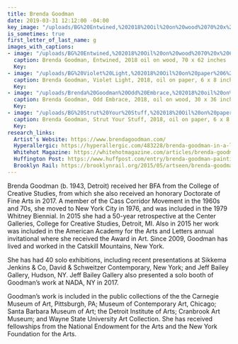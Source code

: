 ```yaml
---
title: Brenda Goodman
date: 2019-03-31 12:12:00 -04:00
key_image: "/uploads/BG%20Entwined,%202018%20Oil%20on%20wood%2070%20x%2062%20inches.jpg"
is_sometimes: true
first_letter_of_last_name: g
images_with_captions:
- image: "/uploads/BG%20Entwined,%202018%20Oil%20on%20wood%2070%20x%2062%20inches.jpg"
  caption: Brenda Goodman, Entwined, 2018 oil on wood, 70 x 62 inches
  Key: 
- image: "/uploads/BG%20Violet%20Light,%202018%20Oil%20on%20paper%206%20x%208%20inches.jpg"
  caption: Brenda Goodman, Violet Light, 2018, oil on paper, 6 x 8 inches
  Key: 
- image: "/uploads/Brenda%20Goodman%20Odd%20Embrace,%202018%20oil%20on%20wood%2030%20x%2036%20inches.jpeg"
  caption: Brenda Goodman, Odd Embrace, 2018, oil on wood, 30 x 36 inches
  Key: 
- image: "/uploads/BG%20Strut%20Your%20Stuff,%202018%20Oil%20on%20paper%206%20x%208%20inches.jpg"
  caption: Brenda Goodman, Strut Your Stuff, 2018, oil on paper, 6 x 8 inches
  Key: 
research_links:
  Artist's Website: https://www.brendagoodman.com/
  Hyperallergic: https://hyperallergic.com/483228/brenda-goodman-in-a-lighter-place-sikkema-jenkins-and-co/
  Whitehot Magazine: https://whitehotmagazine.com/articles/brenda-goodman-turns-towards-light/3735
  Huffington Post: https://www.huffpost.com/entry/brenda-goodman-painting_b_1676521
  Brooklyn Rail: https://brooklynrail.org/2015/05/artseen/brenda-goodman-new-work
---
```


Brenda Goodman (b. 1943, Detroit) received her BFA from the College of Creative Studies, from which she also received an honorary Doctorate of Fine Arts in 2017. A member of the Cass Corridor Movement in the 1960s and 70s, she moved to New York City in 1976, and was included in the 1979 Whitney Biennial. In 2015 she had a 50-year retrospective at the Center Galleries, College for Creative Studies, Detroit, MI. Also in 2015 her work was included in the American Academy for the Arts and Letters annual invitational where she received the Award in Art. Since 2009, Goodman has lived and worked in the Catskill Mountains, New York.

She has had 40 solo exhibitions, including recent presentations at Sikkema Jenkins & Co, David & Schweitzer Contemporary, New York; and Jeff Bailey Gallery, Hudson, NY. Jeff Bailey Gallery also presented a solo booth of Goodman’s work at NADA, NY in 2017.  

Goodman’s work is included in the public collections of the the Carnegie Museum of Art, Pittsburgh, PA; Museum of Contemporary Art, Chicago; Santa Barbara Museum of Art; the Detroit Institute of Arts; Cranbrook Art Museum; and Wayne State University Art Collection. She has received fellowships from the National Endowment for the Arts and the New York Foundation for the Arts.